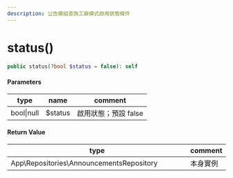 ```yaml
---
description: 公告模組查詢工廠模式啟用狀態條件
---
```


# status()

```php
public status(?bool $status = false): self
```

#### Parameters

| type       | name    | comment       |
| ---------- | ------- | ------------- |
| bool\|null | $status | 啟用狀態；預設 false |

#### **Return Value**

<table><thead><tr><th width="400">type</th><th>comment</th></tr></thead><tbody><tr><td>App\Repositories\AnnouncementsRepository</td><td>本身實例</td></tr></tbody></table>
